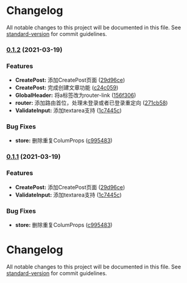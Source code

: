 # Changelog

All notable changes to this project will be documented in this file. See [standard-version](https://github.com/conventional-changelog/standard-version) for commit guidelines.

### [0.1.2](https://github.com/776A0A/zh/compare/v0.1.0...v0.1.2) (2021-03-19)


### Features

* **CreatePost:** 添加CreatePost页面 ([29d96ce](https://github.com/776A0A/zh/commit/29d96ce449c7b99bf7c465bacc93d7d92d5b83e9))
* **CreatePost:** 完成创建文章功能 ([c24c059](https://github.com/776A0A/zh/commit/c24c0598926a8a5662f44bc43f3217670c5e9f8c))
* **GlobalHeader:** 将a标签改为router-link ([156f306](https://github.com/776A0A/zh/commit/156f30685507906e1b11a528e95ab279dfb68689))
* **router:** 添加路由首位，处理未登录或者已登录重定向 ([271cb58](https://github.com/776A0A/zh/commit/271cb5847c8d0d0311591d5bb044b05e8a7f37dc))
* **ValidateInput:** 添加textarea支持 ([1c7445c](https://github.com/776A0A/zh/commit/1c7445c695dd586d47cabbbe54d1dd411c73ad7d))


### Bug Fixes

* **store:** 删除重复ColumProps ([c995483](https://github.com/776A0A/zh/commit/c995483b2e73a82837ddd7f41061c1473fce29e4))

### [0.1.1](https://github.com/776A0A/zh/compare/v0.1.0...v0.1.1) (2021-03-19)


### Features

* **CreatePost:** 添加CreatePost页面 ([29d96ce](https://github.com/776A0A/zh/commit/29d96ce449c7b99bf7c465bacc93d7d92d5b83e9))
* **ValidateInput:** 添加textarea支持 ([1c7445c](https://github.com/776A0A/zh/commit/1c7445c695dd586d47cabbbe54d1dd411c73ad7d))


### Bug Fixes

* **store:** 删除重复ColumProps ([c995483](https://github.com/776A0A/zh/commit/c995483b2e73a82837ddd7f41061c1473fce29e4))

# Changelog

All notable changes to this project will be documented in this file. See [standard-version](https://github.com/conventional-changelog/standard-version) for commit guidelines.
